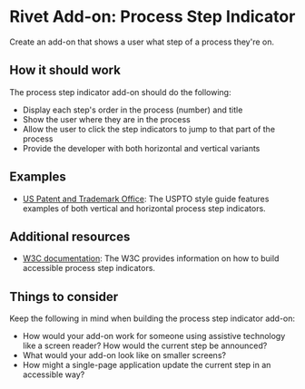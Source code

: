 # Rivet Add-on: Process Step Indicator
Create an add-on that shows a user what step of a process they're on.

## How it should work
The process step indicator add-on should do the following:

- Display each step's order in the process (number) and title
- Show the user where they are in the process
- Allow the user to click the step indicators to jump to that part of the process
- Provide the developer with both horizontal and vertical variants

## Examples
- [US Patent and Trademark Office](https://uspto.github.io/designpatterns/1.x/docs/components/stepIndicators.html): The USPTO style guide features examples of both vertical and horizontal process step indicators.

## Additional resources
- [W3C documentation](https://www.w3.org/WAI/tutorials/forms/multi-page/): The W3C provides information on how to build accessible process step indicators.

## Things to consider
Keep the following in mind when building the process step indicator add-on:

- How would your add-on work for someone using assistive technology like a screen reader? How would the current step be announced?
- What would your add-on look like on smaller screens?
- How might a single-page application update the current step in an accessible way?